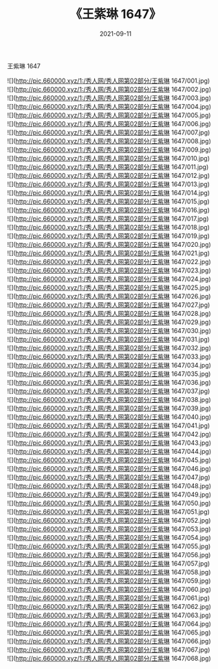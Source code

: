 ﻿---
layout: post
title:  《王紫琳 1647》
date:   2021-09-11
img: http://pic.660000.xyz/1:/秀人网/秀人网第02部分/王紫琳 1647/000.jpg
categories: [美女, 清纯, 唯美]
---

王紫琳 1647

  ![](http://pic.660000.xyz/1:/秀人网/秀人网第02部分/王紫琳 1647/001.jpg) <br> ![](http://pic.660000.xyz/1:/秀人网/秀人网第02部分/王紫琳 1647/002.jpg) <br> ![](http://pic.660000.xyz/1:/秀人网/秀人网第02部分/王紫琳 1647/003.jpg) <br> ![](http://pic.660000.xyz/1:/秀人网/秀人网第02部分/王紫琳 1647/004.jpg) <br> ![](http://pic.660000.xyz/1:/秀人网/秀人网第02部分/王紫琳 1647/005.jpg) <br> ![](http://pic.660000.xyz/1:/秀人网/秀人网第02部分/王紫琳 1647/006.jpg) <br> ![](http://pic.660000.xyz/1:/秀人网/秀人网第02部分/王紫琳 1647/007.jpg) <br> ![](http://pic.660000.xyz/1:/秀人网/秀人网第02部分/王紫琳 1647/008.jpg) <br> ![](http://pic.660000.xyz/1:/秀人网/秀人网第02部分/王紫琳 1647/009.jpg) <br> ![](http://pic.660000.xyz/1:/秀人网/秀人网第02部分/王紫琳 1647/010.jpg) <br> ![](http://pic.660000.xyz/1:/秀人网/秀人网第02部分/王紫琳 1647/011.jpg) <br> ![](http://pic.660000.xyz/1:/秀人网/秀人网第02部分/王紫琳 1647/012.jpg) <br> ![](http://pic.660000.xyz/1:/秀人网/秀人网第02部分/王紫琳 1647/013.jpg) <br> ![](http://pic.660000.xyz/1:/秀人网/秀人网第02部分/王紫琳 1647/014.jpg) <br> ![](http://pic.660000.xyz/1:/秀人网/秀人网第02部分/王紫琳 1647/015.jpg) <br> ![](http://pic.660000.xyz/1:/秀人网/秀人网第02部分/王紫琳 1647/016.jpg) <br> ![](http://pic.660000.xyz/1:/秀人网/秀人网第02部分/王紫琳 1647/017.jpg) <br> ![](http://pic.660000.xyz/1:/秀人网/秀人网第02部分/王紫琳 1647/018.jpg) <br> ![](http://pic.660000.xyz/1:/秀人网/秀人网第02部分/王紫琳 1647/019.jpg) <br> ![](http://pic.660000.xyz/1:/秀人网/秀人网第02部分/王紫琳 1647/020.jpg) <br> ![](http://pic.660000.xyz/1:/秀人网/秀人网第02部分/王紫琳 1647/021.jpg) <br> ![](http://pic.660000.xyz/1:/秀人网/秀人网第02部分/王紫琳 1647/022.jpg) <br> ![](http://pic.660000.xyz/1:/秀人网/秀人网第02部分/王紫琳 1647/023.jpg) <br> ![](http://pic.660000.xyz/1:/秀人网/秀人网第02部分/王紫琳 1647/024.jpg) <br> ![](http://pic.660000.xyz/1:/秀人网/秀人网第02部分/王紫琳 1647/025.jpg) <br> ![](http://pic.660000.xyz/1:/秀人网/秀人网第02部分/王紫琳 1647/026.jpg) <br> ![](http://pic.660000.xyz/1:/秀人网/秀人网第02部分/王紫琳 1647/027.jpg) <br> ![](http://pic.660000.xyz/1:/秀人网/秀人网第02部分/王紫琳 1647/028.jpg) <br> ![](http://pic.660000.xyz/1:/秀人网/秀人网第02部分/王紫琳 1647/029.jpg) <br> ![](http://pic.660000.xyz/1:/秀人网/秀人网第02部分/王紫琳 1647/030.jpg) <br> ![](http://pic.660000.xyz/1:/秀人网/秀人网第02部分/王紫琳 1647/031.jpg) <br> ![](http://pic.660000.xyz/1:/秀人网/秀人网第02部分/王紫琳 1647/032.jpg) <br> ![](http://pic.660000.xyz/1:/秀人网/秀人网第02部分/王紫琳 1647/033.jpg) <br> ![](http://pic.660000.xyz/1:/秀人网/秀人网第02部分/王紫琳 1647/034.jpg) <br> ![](http://pic.660000.xyz/1:/秀人网/秀人网第02部分/王紫琳 1647/035.jpg) <br> ![](http://pic.660000.xyz/1:/秀人网/秀人网第02部分/王紫琳 1647/036.jpg) <br> ![](http://pic.660000.xyz/1:/秀人网/秀人网第02部分/王紫琳 1647/037.jpg) <br> ![](http://pic.660000.xyz/1:/秀人网/秀人网第02部分/王紫琳 1647/038.jpg) <br> ![](http://pic.660000.xyz/1:/秀人网/秀人网第02部分/王紫琳 1647/039.jpg) <br> ![](http://pic.660000.xyz/1:/秀人网/秀人网第02部分/王紫琳 1647/040.jpg) <br> ![](http://pic.660000.xyz/1:/秀人网/秀人网第02部分/王紫琳 1647/041.jpg) <br> ![](http://pic.660000.xyz/1:/秀人网/秀人网第02部分/王紫琳 1647/042.jpg) <br> ![](http://pic.660000.xyz/1:/秀人网/秀人网第02部分/王紫琳 1647/043.jpg) <br> ![](http://pic.660000.xyz/1:/秀人网/秀人网第02部分/王紫琳 1647/044.jpg) <br> ![](http://pic.660000.xyz/1:/秀人网/秀人网第02部分/王紫琳 1647/045.jpg) <br> ![](http://pic.660000.xyz/1:/秀人网/秀人网第02部分/王紫琳 1647/046.jpg) <br> ![](http://pic.660000.xyz/1:/秀人网/秀人网第02部分/王紫琳 1647/047.jpg) <br> ![](http://pic.660000.xyz/1:/秀人网/秀人网第02部分/王紫琳 1647/048.jpg) <br> ![](http://pic.660000.xyz/1:/秀人网/秀人网第02部分/王紫琳 1647/049.jpg) <br> ![](http://pic.660000.xyz/1:/秀人网/秀人网第02部分/王紫琳 1647/050.jpg) <br> ![](http://pic.660000.xyz/1:/秀人网/秀人网第02部分/王紫琳 1647/051.jpg) <br> ![](http://pic.660000.xyz/1:/秀人网/秀人网第02部分/王紫琳 1647/052.jpg) <br> ![](http://pic.660000.xyz/1:/秀人网/秀人网第02部分/王紫琳 1647/053.jpg) <br> ![](http://pic.660000.xyz/1:/秀人网/秀人网第02部分/王紫琳 1647/054.jpg) <br> ![](http://pic.660000.xyz/1:/秀人网/秀人网第02部分/王紫琳 1647/055.jpg) <br> ![](http://pic.660000.xyz/1:/秀人网/秀人网第02部分/王紫琳 1647/056.jpg) <br> ![](http://pic.660000.xyz/1:/秀人网/秀人网第02部分/王紫琳 1647/057.jpg) <br> ![](http://pic.660000.xyz/1:/秀人网/秀人网第02部分/王紫琳 1647/058.jpg) <br> ![](http://pic.660000.xyz/1:/秀人网/秀人网第02部分/王紫琳 1647/059.jpg) <br> ![](http://pic.660000.xyz/1:/秀人网/秀人网第02部分/王紫琳 1647/060.jpg) <br> ![](http://pic.660000.xyz/1:/秀人网/秀人网第02部分/王紫琳 1647/061.jpg) <br> ![](http://pic.660000.xyz/1:/秀人网/秀人网第02部分/王紫琳 1647/062.jpg) <br> ![](http://pic.660000.xyz/1:/秀人网/秀人网第02部分/王紫琳 1647/063.jpg) <br> ![](http://pic.660000.xyz/1:/秀人网/秀人网第02部分/王紫琳 1647/064.jpg) <br> ![](http://pic.660000.xyz/1:/秀人网/秀人网第02部分/王紫琳 1647/065.jpg) <br> ![](http://pic.660000.xyz/1:/秀人网/秀人网第02部分/王紫琳 1647/066.jpg) <br> ![](http://pic.660000.xyz/1:/秀人网/秀人网第02部分/王紫琳 1647/067.jpg) <br> ![](http://pic.660000.xyz/1:/秀人网/秀人网第02部分/王紫琳 1647/068.jpg) <br>